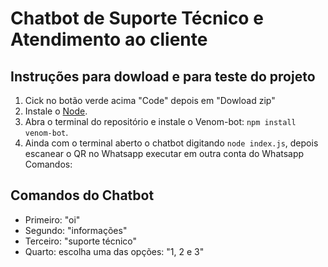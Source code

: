 # Chatbot de Suporte Técnico e Atendimento ao cliente

## Instruções para dowload e para teste do projeto 


1. Cick no botão verde acima "Code" depois em "Dowload zip"
2. Instale o [Node](https://nodejs.org/en).
3. Abra o terminal do repositório e instale o Venom-bot: `npm install 
venom-bot`.
4. Ainda com o terminal aberto o chatbot digitando `node index.js`, depois escanear o QR no Whatsapp
executar em outra conta do Whatsapp 
Comandos: 

## Comandos do Chatbot

* Primeiro: "oi"
* Segundo: "informações"
* Terceiro: "suporte técnico" 
* Quarto: escolha uma das opções: "1, 2 e 3"

